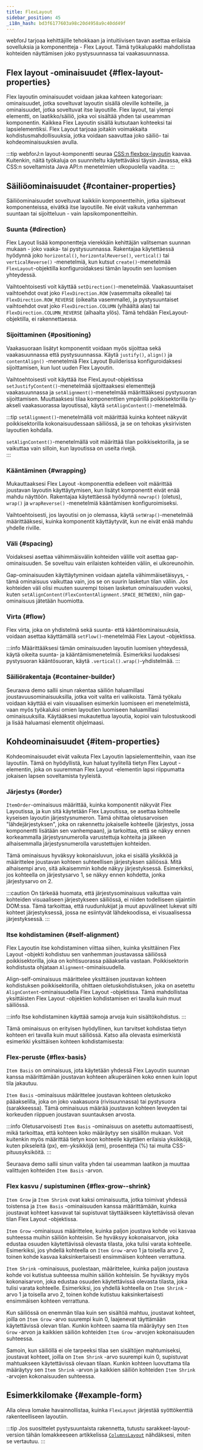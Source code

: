 ```yaml
---
title: FlexLayout
sidebar_position: 45
_i18n_hash: bd3f6177603a98c20d4958a9c40dd49f
---
```

<JavadocLink type="flexlayout" location="com/webforj/component/layout/flexlayout/FlexLayout" top='true'/>
<DocChip chip='since' label='24.00' />

webforJ tarjoaa kehittäjille tehokkaan ja intuitiivisen tavan asettaa erilaisia sovelluksia ja komponentteja - Flex Layout. Tämä työkalupakki mahdollistaa kohteiden näyttämisen joko pystysuunnassa tai vaakasuunnassa. 

## Flex layout -ominaisuudet {#flex-layout-properties}

Flex layoutin ominaisuudet voidaan jakaa kahteen kategoriaan: ominaisuudet, jotka soveltuvat layoutin sisällä oleville kohteille, ja ominaisuudet, jotka soveltuvat itse layoutille. Flex layout, tai ylempi elementti, on laatikko/säiliö, joka voi sisältää yhden tai useamman komponentin. Kaikkea Flex Layoutin sisällä kutsutaan kohteeksi tai lapsielementiksi. Flex Layout tarjoaa joitakin voimakkaita kohdistusmahdollisuuksia, jotka voidaan saavuttaa joko säiliö- tai kohdeominaisuuksien avulla.

:::tip
webforJ:n layout-komponentti seuraa [CSS:n flexbox-layoutin](https://css-tricks.com/snippets/css/a-guide-to-flexbox/) kaavaa. Kuitenkin, näitä työkaluja on suunniteltu käytettäväksi täysin Javassa, eikä CSS:n soveltamista Java API:n menetelmien ulkopuolella vaadita.
:::

## Säiliöominaisuudet {#container-properties}

Säiliöominaisuudet soveltuvat kaikkiin komponentteihin, jotka sijaitsevat komponenteissa, eivätkä itse layoutille. Ne eivät vaikuta vanhemman suuntaan tai sijoitteluun - vain lapsikomponentteihin.

### Suunta {#direction}

Flex Layout lisää komponentteja vierekkäin kehittäjän valitseman suunnan mukaan - joko vaaka- tai pystysuunnassa. Rakentajaa käytettäessä hyödynnä joko `horizontal()`, `horizontalReverse()`, `vertical()` tai `verticalReverse()` -menetelmiä, kun kutsut `create()`-menetelmää `FlexLayout`-objektilla konfiguroidaksesi tämän layoutin sen luomisen yhteydessä.

Vaihtoehtoisesti voit käyttää `setDirection()`-menetelmää. Vaakasuuntaiset vaihtoehdot ovat joko `FlexDirection.ROW` (vasemmalta oikealle) tai `FlexDirection.ROW_REVERSE` (oikealta vasemmalle), ja pystysuuntaiset vaihtoehdot ovat joko `FlexDirection.COLUMN` (ylhäältä alas) tai `FlexDirection.COLUMN_REVERSE` (alhaalta ylös). Tämä tehdään FlexLayout-objektilla, ei rakennettaessa.

<ComponentDemo 
path='/webforj/flexdirection?' 
javaE='https://raw.githubusercontent.com/webforj/webforj-documentation/refs/heads/main/src/main/java/com/webforj/samples/views/flexlayout/container/FlexDirectionView.java'
cssURL='/css/flexlayout/container/flexContainerBuilder.css'
height="275px"
/>

### Sijoittaminen {#positioning}

Vaakasuoraan lisätyt komponentit voidaan myös sijoittaa sekä vaakasuunnassa että pystysuunnassa. Käytä `justify()`, `align()` ja `contentAlign()` -menetelmiä Flex Layout Builderissa konfiguroidaksesi sijoittamisen, kun luot uuden Flex Layoutin.

Vaihtoehtoisesti voit käyttää itse FlexLayout-objektissa `setJustifyContent()`-menetelmää sijoittaaksesi elementtejä vaakasuunnassa ja `setAlignment()`-menetelmää määrittääksesi pystysuoran sijoittamisen. Muuttaaksesi tilaa komponenttien ympärillä poikkisektorilla (y-akseli vaakasuorassa layoutissa), käytä `setAlignContent()`-menetelmää.

:::tip
`setAlignment()`-menetelmällä voit määrittää kuinka kohteet näkyvät poikkisektorilla kokonaisuudessaan säiliössä, ja se on tehokas yksirivisten layoutien kohdalla.

`setAlignContent()`-menetelmällä voit määrittää tilan poikkisektorilla, ja se vaikuttaa vain silloin, kun layoutissa on useita rivejä.  
:::

<ComponentDemo 
path='/webforj/flexpositioning?' 
javaE='https://raw.githubusercontent.com/webforj/webforj-documentation/refs/heads/main/src/main/java/com/webforj/samples/views/flexlayout/container/FlexPositioningView.java'
cssURL='/css/flexlayout/container/flexContainerBuilder.css'
height="375px"
/>

### Kääntäminen {#wrapping}

Mukauttaaksesi Flex Layout -komponenttia edelleen voit määrittää joustavan layoutin käyttäytymisen, kun lisätyt komponentit eivät enää mahdu näyttöön. Rakentajaa käytettäessä hyödynnä `nowrap()` (oletus), `wrap()` ja `wrapReverse()` -menetelmiä kääntämisen konfiguroimiseksi.

Vaihtoehtoisesti, jos layoutisi on jo olemassa, käytä `setWrap()`-menetelmää määrittääksesi, kuinka komponentit käyttäytyvät, kun ne eivät enää mahdu yhdelle riville.

### Väli {#spacing}

Voidaksesi asettaa vähimmäisvälin kohteiden välille voit asettaa gap-ominaisuuden. Se soveltuu vain erilaisten kohteiden väliin, ei ulkoreunoihin. 

Gap-ominaisuuden käyttäytyminen voidaan ajatella vähimmäisetäisyys, - tämä ominaisuus vaikuttaa vain, jos se on suurin lasketun tilan väliin. Jos kohteiden väli olisi muuten suurempi toisen lasketun ominaisuuden vuoksi, kuten `setAlignContent(FlexContentAlignment.SPACE_BETWEEN)`, niin gap-ominaisuus jätetään huomiotta.

### Virta {#flow}

Flex virta, joka on yhdistelmä sekä suunta- että kääntöominaisuuksia, voidaan asettaa käyttämällä `setFlow()`-menetelmää Flex Layout -objektissa. 

:::info
Määrittääksesi tämän ominaisuuden layoutin luomisen yhteydessä, käytä oikeita suunta- ja kääntämismenetelmiä. Esimerkiksi luodaksesi pystysuoran kääntösuoran, käytä `.vertical().wrap()`-yhdistelmää.
:::

### Säiliörakentaja {#container-builder}

Seuraava demo sallii sinun rakentaa säiliön haluamillasi joustavuusominaisuuksilla, jotka voit valita eri valikoista. Tämä työkalu voidaan käyttää ei vain visuaalisen esimerkin luomiseen eri menetelmistä, vaan myös työkaluksi omien layoutien luomiseen haluamillasi ominaisuuksilla. Käytääksesi mukautettua layoutia, kopioi vain tulostuskoodi ja lisää haluamasi elementit ohjelmaasi.

<ComponentDemo 
path='/webforj/flexcontainerbuilder?' 
javaE='https://raw.githubusercontent.com/webforj/webforj-documentation/refs/heads/main/src/main/java/com/webforj/samples/views/flexlayout/container/FlexContainerBuilderView.java'
cssURL='/css/flexlayout/container/flexContainerBuilder.css'
height="600px"
/>



<!-- SUURI KOODIN OSIO NÄYTETTÄVÄ KOTELLO -->
## Kohdeominaisuudet {#item-properties}

Kohdeominaisuudet eivät vaikuta Flex Layoutin lapsielementteihin, vaan itse layoutiin. Tämä on hyödyllistä, kun haluat tyylitellä tietyn Flex Layout -elementin, joka on suuremman Flex Layout -elementin lapsi riippumatta jokaisen lapsen soveltamista tyyleistä.

### Järjestys {#order}

`ItemOrder`-ominaisuus määrittää, kuinka komponentit näkyvät Flex Layoutissa, ja kun sitä käytetään Flex Layoutissa, se asettaa kohteelle kyseisen layoutin järjestysnumeron. Tämä ohittaa oletusarvoisen "lähdejärjestyksen", joka on rakennettu jokaiselle kohteelle (järjestys, jossa komponentti lisätään sen vanhempaan), ja tarkoittaa, että se näkyy ennen korkeammalla järjestysnumerolla varustettuja kohteita ja jälkeen alhaisemmalla järjestysnumerolla varustettujen kohteiden.

Tämä ominaisuus hyväksyy kokonaisluvun, joka ei sisällä yksikköä ja määrittelee joustavan kohteen suhteellisen järjestyksen säiliössä. Mitä alhaisempi arvo, sitä aikaisemmin kohde näkyy järjestyksessä. Esimerkiksi, jos kohteella on järjestysarvo 1, se näkyy ennen kohdetta, jonka järjestysarvo on 2.

:::caution
On tärkeää huomata, että järjestysominaisuus vaikuttaa vain kohteiden visuaaliseen järjestykseen säiliössä, ei niiden todelliseen sijaintiin DOM:ssa. Tämä tarkoittaa, että ruudunlukijat ja muut apuvälineet lukevat silti kohteet järjestyksessä, jossa ne esiintyvät lähdekoodissa, ei visuaalisessa järjestyksessä.
:::

<ComponentDemo 
path='/webforj/flexorder?' 
javaE='https://raw.githubusercontent.com/webforj/webforj-documentation/refs/heads/main/src/main/java/com/webforj/samples/views/flexlayout/item/FlexOrderView.java'
cssURL='/css/flexlayout/container/flexContainerBuilder.css'
height="320px"
/>

### Itse kohdistaminen {#self-alignment}

Flex Layoutin itse kohdistaminen viittaa siihen, kuinka yksittäinen Flex Layout -objekti kohdistuu sen vanhemman joustavassa säiliössä poikkisektorilla, joka on kohtisuorassa pääakselia vastaan. Poikkisektorin kohdistusta ohjataan `Alignment`-ominaisuudella.

Align-self-ominaisuus määrittelee yksittäisen joustavan kohteen kohdistuksen poikkisektorilla, ohittaen oletuskohdistuksen, joka on asetettu `AlignContent`-ominaisuudella Flex Layout -objektissa. Tämä mahdollistaa yksittäisten Flex Layout -objektien kohdistamisen eri tavalla kuin muut säiliössä.

:::info
Itse kohdistaminen käyttää samoja arvoja kuin sisältökohdistus.
:::

Tämä ominaisuus on erityisen hyödyllinen, kun tarvitset kohdistaa tietyn kohteen eri tavalla kuin muut säiliössä. Katso alla olevasta esimerkistä esimerkki yksittäisen kohteen kohdistamisesta:

<ComponentDemo 
path='/webforj/flexselfalign?' 
javaE='https://raw.githubusercontent.com/webforj/webforj-documentation/refs/heads/main/src/main/java/com/webforj/samples/views/flexlayout/item/FlexSelfAlignView.java'
cssURL='/css/flexlayout/container/flexContainerBuilder.css'
height="350px"
/>

### Flex-peruste {#flex-basis}

`Item Basis` on ominaisuus, jota käytetään yhdessä Flex Layoutin suunnan kanssa määrittämään joustavan kohteen alkuperäinen koko ennen kuin loput tila jakautuu.

`Item Basis` -ominaisuus määrittelee joustavan kohteen oletuskoko pääakselilla, joka on joko vaakasuora (rivisuunnassa) tai pystysuora (sarakkeessa). Tämä ominaisuus määrää joustavan kohteen leveyden tai korkeuden riippuen joustavan suuntauksen arvosta.

:::info
Oletusarvoisesti `Item Basis` -ominaisuus on asetettu automaattisesti, mikä tarkoittaa, että kohteen koko määräytyy sen sisällön mukaan. Voit kuitenkin myös määrittää tietyn koon kohteelle käyttäen erilaisia yksikköjä, kuten pikseleitä (px), em-yksikköjä (em), prosentteja (%) tai muita CSS-pituusyksiköitä.
:::

Seuraava demo sallii sinun valita yhden tai useamman laatikon ja muuttaa valittujen kohteiden `Item Basis` -arvon.

<ComponentDemo 
path='/webforj/flexbasis?' 
javaE='https://raw.githubusercontent.com/webforj/webforj-documentation/refs/heads/main/src/main/java/com/webforj/samples/views/flexlayout/FlexBasisView.java'
height="300px"
/>

### Flex kasvu / supistuminen {#flex-grow--shrink}

`Item Grow` ja `Item Shrink` ovat kaksi ominaisuutta, jotka toimivat yhdessä toistensa ja `Item Basis` -ominaisuuden kanssa määrittämään, kuinka joustavat kohteet kasvavat tai supistuvat täyttääkseen käytettävissä olevan tilan Flex Layout -objektissa.

`Item Grow` -ominaisuus määrittelee, kuinka paljon joustava kohde voi kasvaa suhteessa muihin säiliön kohteisiin. Se hyväksyy kokonaisarvon, joka edustaa osuuden käytettävissä olevasta tilasta, joka tulisi varata kohteelle. Esimerkiksi, jos yhdellä kohteella on `Item Grow` -arvo 1 ja toisella arvo 2, toinen kohde kasvaa kaksinkertaisesti ensimmäisen kohteen verrattuna.

`Item Shrink` -ominaisuus, puolestaan, määrittelee, kuinka paljon joustava kohde voi kutistua suhteessa muihin säiliön kohteisiin. Se hyväksyy myös kokonaisarvon, joka edustaa osuuden käytettävissä olevasta tilasta, joka tulisi varata kohteelle. Esimerkiksi, jos yhdellä kohteella on `Item Shrink` -arvo 1 ja toisella arvo 2, toinen kohde kutistuu kaksinkertaisesti ensimmäisen kohteen verrattuna.

Kun säiliössä on enemmän tilaa kuin sen sisältöä mahtuu, joustavat kohteet, joilla on `Item Grow` -arvo suurempi kuin 0, laajenevat täyttämään käytettävissä olevan tilan. Kunkin kohteen saama tila määräytyy sen `Item Grow` -arvon ja kaikkien säiliön kohteiden `Item Grow` -arvojen kokonaisuuden suhteessa.

Samoin, kun säiliöllä ei ole tarpeeksi tilaa sen sisältöjen mahtumiseksi, joustavat kohteet, joilla on `Item Shrink` -arvo suurempi kuin 0, supistuvat mahtuakseen käytettävissä olevaan tilaan. Kunkin kohteen luovuttama tila määräytyy sen `Item Shrink` -arvon ja kaikkien säiliön kohteiden `Item Shrink` -arvojen kokonaisuuden suhteessa.

## Esimerkkilomake {#example-form}
Alla oleva lomake havainnollistaa, kuinka `FlexLayout` järjestää syöttökenttiä rakenteelliseen layoutiin. 

:::tip
Jos suosittelet pystysuuntaista rakennetta, tutustu sarakkeet-layout-version tähän lomakkeeseen artikkelissa [`ColumnsLayout`](../components/columns-layout) nähdäksesi, miten se vertautuu.
:::

<ComponentDemo 
path='/webforj/flexlayout?' 
javaE='https://raw.githubusercontent.com/webforj/webforj-documentation/refs/heads/main/src/main/java/com/webforj/samples/views/flexlayout/FlexLayoutView.java'
cssURL='/css/flexlayout/flexLayout.css'
height="620px"
/>

